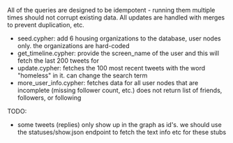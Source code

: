 All of the queries are designed to be idempotent - running them multiple times should not corrupt existing data.  All updates are handled with merges to prevent duplication, etc.

- seed.cypher: add 6 housing organizations to the database, user nodes only.  the organizations are hard-coded
- get_timeline.cypher: provide the screen_name of the user and this will fetch the last 200 tweets for
- update.cypher: fetches the 100 most recent tweets with the word "homeless" in it.  can change the search term
- more_user_info.cypher: fetches data for all user nodes that are incomplete (missing follower count, etc.)  does not return list of friends, followers, or following


TODO:
- some tweets (replies) only show up in the graph as id's.  we should use the statuses/show.json endpoint to fetch the text info etc for these stubs